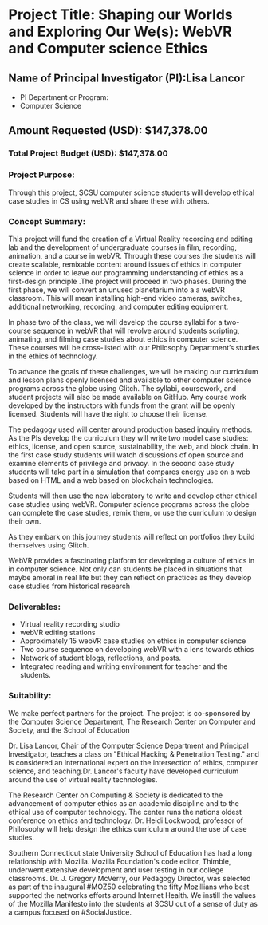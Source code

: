 # Project Title: Shaping our Worlds and Exploring Our We(s): WebVR and Computer science Ethics
## Name of Principal Investigator (PI):Lisa Lancor
- PI Department or Program:
- Computer Science
## Amount Requested (USD): $147,378.00
### Total Project Budget (USD): $147,378.00

### Project Purpose:

Through this project, SCSU computer science students will develop ethical case studies in CS using webVR and share these with others. 

### Concept Summary:

This project will fund the creation of a Virtual Reality recording and editing lab and the development of undergraduate courses in film, recording, animation, and a course in webVR. Through these courses the students will create scalable, remixable content around issues of ethics in computer science in order to leave our programming understanding of ethics as a first-design principle .The project will proceed in two phases. During the first phase, we will convert an unused planetarium into a a webVR classroom. This will mean installing high-end video cameras, switches, additional networking, recording, and computer editing equipment.

In phase two of the class, we will develop the course syllabi for a two-course sequence in webVR that will revolve around students scripting, animating, and filming case studies about ethics in computer science. These courses will be cross-listed with our Philosophy Department’s studies in the ethics of technology.

To advance the goals of these challenges, we will be making our curriculum and lesson plans openly licensed and available to other computer science programs across the globe using Glitch. The syllabi, coursework, and student projects will also be made available on GitHub. Any course work developed by the instructors with funds from the grant will be openly licensed. Students will have the right to choose their license.

The pedagogy used will center around production based inquiry methods. As the PIs develop the curriculum they will write two model case studies: ethics, license, and open source, sustainability, the web, and block chain. In the first case study students will watch discussions of open source and examine elements of privilege and privacy. In the second case study students will take part in a simulation that compares energy use on a web based on HTML and a web based on blockchain technologies.

Students will then use the new laboratory to write and develop other ethical case studies using webVR. Computer science programs across the globe can complete the case studies, remix them, or use the curriculum to design their own.

As they embark on this journey students will reflect on portfolios they build themselves using Glitch.

WebVR provides a fascinating platform for developing a culture of ethics in in computer science. Not only can students be placed in situations that maybe amoral in real life but they can reflect on practices as they develop case studies from historical research


### Deliverables:

* Virtual reality recording studio
* webVR editing stations
* Approximately 15 webVR case studies on ethics in computer science
* Two course sequence on developing webVR with a lens towards ethics
* Network of student blogs, reflections, and posts.
* Integrated reading and writing environment for teacher and the students.

      

### Suitability:

We make perfect partners for the project. The project is co-sponsored by the Computer Science Department, The Research Center on Computer and Society, and the School of Education

Dr. Lisa Lancor, Chair of the Computer Science Department and Principal Investigator, teaches a class on "Ethical Hacking & Penetration Testing." and is considered an international expert on the intersection of ethics, computer science, and teaching.Dr. Lancor's faculty have developed curriculum around the use of virtual reality technologies. 

The Research Center on Computing & Society is dedicated to the advancement of computer ethics as an academic discipline and to the ethical use of computer technology. The center runs the nations oldest conference on ethics and technology. Dr. Heidi Lockwood, professor of Philosophy will help design the ethics curriculum around the use of case studies.

Southern Connecticut state University School of Education  has had a long relationship with Mozilla. Mozilla Foundation's code editor, Thimble, underwent extensive development and user testing in our college classrooms. Dr. J. Gregory McVerry, our Pedagogy Director, was selected as part of the inaugural #MOZ50 celebrating the fifty Mozillians who best supported the networks efforts around Internet Health. We instill the values of the Mozilla Manifesto into the students at SCSU out of a sense of duty as a campus focused on #SocialJustice.
